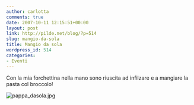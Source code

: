 ```yaml
---
author: carlotta
comments: true
date: 2007-10-11 12:15:51+00:00
layout: post
link: http://pilde.net/blog/?p=514
slug: mangio-da-sola
title: Mangio da sola
wordpress_id: 514
categories:
- Eventi
---
```


Con la mia forchettina nella mano sono riuscita ad infilzare e a mangiare la pasta col broccolo!

![pappa_dasola.jpg]({{baseurl}}/uploads/2007/10/pappa_dasola.jpg)





